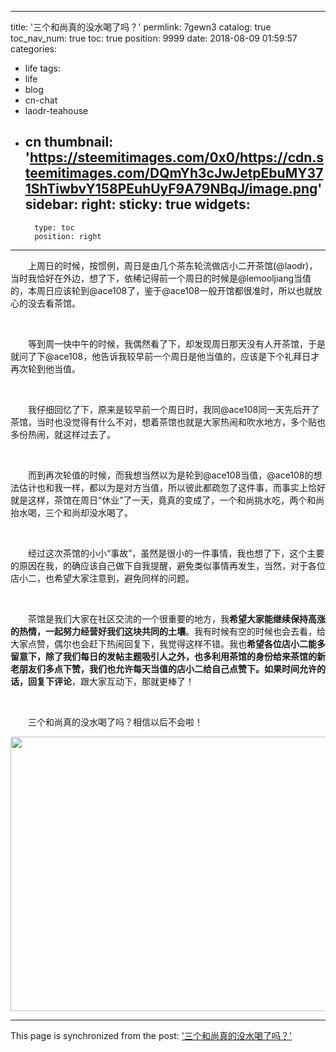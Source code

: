 
---
title: '三个和尚真的没水喝了吗？'
permlink: 7gewn3
catalog: true
toc_nav_num: true
toc: true
position: 9999
date: 2018-08-09 01:59:57
categories:
- life
tags:
- life
- blog
- cn-chat
- laodr-teahouse
- cn
thumbnail: 'https://steemitimages.com/0x0/https://cdn.steemitimages.com/DQmYh3cJwJetpEbuMY371ShTiwbvY158PEuhUyF9A79NBqJ/image.png'
sidebar:
    right:
        sticky: true
widgets:
    -
        type: toc
        position: right
---


<html>
<p>　　上周日的时候，按惯例，周日是由几个茶东轮流做店小二开茶馆(@laodr)，当时我恰好在外边，想了下，依稀记得前一个周日的时候是@lemooljiang当值的，本周日应该轮到@ace108了，鉴于@ace108一般开馆都很准时，所以也就放心的没去看茶馆。</p>
<p><br></p>
<p>　　等到周一快中午的时候，我偶然看了下，却发现周日那天没有人开茶馆，于是就问了下@ace108，他告诉我较早前一个周日是他当值的，应该是下个礼拜日才再次轮到他当值。</p>
<p><br></p>
<p>　　我仔细回忆了下，原来是较早前一个周日时，我同@ace108同一天先后开了茶馆，当时也没觉得有什么不对，想着茶馆也就是大家热闹和吹水地方，多个贴也多份热闹，就这样过去了。</p>
<p><br></p>
<p>　　而到再次轮值的时候，而我想当然以为是轮到@ace108当值，@ace108的想法估计也和我一样，都以为是对方当值，所以彼此都疏忽了这件事，而事实上恰好就是这样，茶馆在周日“休业”了一天，竟真的变成了，一个和尚挑水吃，两个和尚抬水喝，三个和尚却没水喝了。</p>
<p><br></p>
<p>　　经过这次茶馆的小小“事故”，虽然是很小的一件事情，我也想了下，这个主要的原因在我，的确应该自己做下自我提醒，避免类似事情再发生，当然，对于各位店小二，也希望大家注意到，避免同样的问题。</p>
<p><br></p>
<p>　　茶馆是我们大家在社区交流的一个很重要的地方，我<strong>希望大家能继续保持高涨的热情，一起努力经营好我们这块共同的土壤</strong>。我有时候有空的时候也会去看，给大家点赞，偶尔也会赶下热闹回复下，我觉得这样不错。我也<strong>希望各位店小二能多留意下，除了我们每日的发帖主题吸引人之外，也多利用茶馆的身份给来茶馆的新老朋友们多点下赞，我们也允许每天当值的店小二给自己点赞下。如果时间允许的话，回复下评论</strong>，跟大家互动下，那就更棒了！</p>
<p><br></p>
<p>　　三个和尚真的没水喝了吗？相信以后不会啦！</p>
<p><img src="https://steemitimages.com/0x0/https://cdn.steemitimages.com/DQmYh3cJwJetpEbuMY371ShTiwbvY158PEuhUyF9A79NBqJ/image.png" width="638" height="439"/></p>
</html>

- - -

This page is synchronized from the post: ['三个和尚真的没水喝了吗？'](https://steemit.com/@rivalhw/7gewn3)
